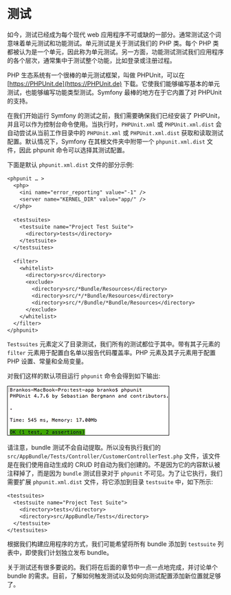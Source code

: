 # 测试

如今，测试已经成为每个现代 web 应用程序不可或缺的一部分。通常测试这个词意味着单元测试和功能测试。单元测试是关于测试我们的 PHP 类。每个 PHP 类都被认为是一个单元，因此称为单元测试。另一方面，功能测试测试我们应用程序的各个层次，通常集中于测试整个功能，比如登录或注册过程。

PHP 生态系统有一个很棒的单元测试框架，叫做 PHPUnit，可以在 [https://PHPUnit.de](https://PHPUnit.de) 下载。它使我们能够编写基本的单元测试，也能够编写功能类型测试。Symfony 最棒的地方在于它内置了对 PHPUnit 的支持。

在我们开始运行 Symfony 的测试之前，我们需要确保我们已经安装了 PHPUnit，并且可以作为控制台命令使用。当执行时，`PHPUnit.xml` 或 `PHPUnit.xml.dist` 会自动尝试从当前工作目录中的 `PHPUnit.xml` 或 `PHPUnit.xml.dist` 获取和读取测试配置。默认情况下，Symfony 在其根文件夹中附带一个 `phpunit.xml.dist` 文件，因此 phpunit 命令可以选择其测试配置。

下面是默认 `phpunit.xml.dist` 文件的部分示例:

```markup
<phpunit … >
  <php>
    <ini name="error_reporting" value="-1" />
    <server name="KERNEL_DIR" value="app/" />
  </php>

  <testsuites>
    <testsuite name="Project Test Suite">
      <directory>tests</directory>
    </testsuite>
  </testsuites>

  <filter>
    <whitelist>
      <directory>src</directory>
      <exclude>
        <directory>src/*Bundle/Resources</directory>
        <directory>src/*/*Bundle/Resources</directory>
        <directory>src/*/Bundle/*Bundle/Resources</directory>
      </exclude>
    </whitelist>
  </filter>
</phpunit>
```

`Testsuites` 元素定义了目录测试，我们所有的测试都位于其中。带有其子元素的 `filter` 元素用于配置白名单以报告代码覆盖率。PHP 元素及其子元素用于配置 PHP 设置、常量和全局变量。

对我们这样的默认项目运行 `phpunit` 命令会得到如下输出:

![](../../.gitbook/assets/image%20%28211%29.png)

请注意，bundle 测试不会自动提取。所以没有执行我们的 `src/AppBundle/Tests/Controller/CustomerControllerTest.php` 文件，该文件是在我们使用自动生成的 CRUD 时自动为我们创建的。不是因为它的内容默认被注释掉了，而是因为 `bundle` 测试目录对于 `phpunit` 不可见。为了让它执行，我们需要扩展 `phpunit.xml.dist` 文件，将它添加到目录 `testsuite` 中，如下所示:

```markup
<testsuites>
  <testsuite name="Project Test Suite">
    <directory>tests</directory>
    <directory>src/AppBundle/Tests</directory>
  </testsuite>
</testsuites>
```

根据我们构建应用程序的方式，我们可能希望将所有 bundle 添加到 `testsuite` 列表中，即使我们计划独立发布 bundle。

关于测试还有很多要说的。我们将在后面的章节中一点一点地完成，并讨论单个 bundle 的需求。目前，了解如何触发测试以及如何向测试配置添加新位置就足够了。

